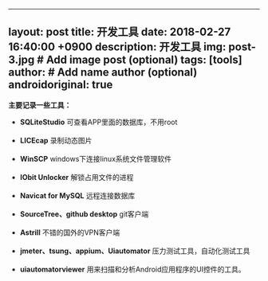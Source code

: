 
---
layout: post
title: 开发工具
date:  2018-02-27 16:40:00 +0900 
description: 开发工具
img: post-3.jpg # Add image post (optional)
tags: [tools]
author: # Add name author (optional)
androidoriginal: true
---

**主要记录一些工具：**
<br>


- **SQLiteStudio**	可查看APP里面的数据库，不用root
<br><br>
- **LICEcap**	录制动态图片
<br><br>
- **WinSCP**	windows下连接linux系统文件管理软件
<br><br>
- **IObit Unlocker**	解锁占用文件的进程
<br><br>
- **Navicat for MySQL**	远程连接数据库
<br><br>
- **SourceTree、github desktop**	git客户端
<br><br>
- **Astrill**	不错的国外的VPN客户端
<br><br>
- **jmeter、tsung、appium、Uiautomator**	压力测试工具，自动化测试工具
<br><br>
- **uiautomatorviewer**	用来扫描和分析Android应用程序的UI控件的工具。


